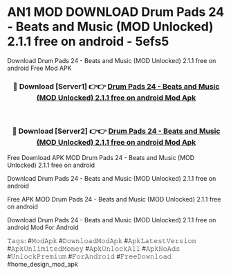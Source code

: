 # AN1 MOD DOWNLOAD Drum Pads 24 - Beats and Music (MOD Unlocked) 2.1.1 free on android - 5efs5
Download Drum Pads 24 - Beats and Music (MOD Unlocked) 2.1.1 free on android Free Mod APK

<div align="center">
<h3>🔴 Download [Server1] 👉👉 <a href="https://apk-comot.site?title=Drum_Pads_24_-_Beats_and_Music_(MOD_Unlocked)_2.1.1_free_on_android">Drum Pads 24 - Beats and Music (MOD Unlocked) 2.1.1 free on android Mod Apk</a></h3><br>

<h3>🔴 Download [Server2] 👉👉 <a href="https://apk-comot.site?title=Drum_Pads_24_-_Beats_and_Music_(MOD_Unlocked)_2.1.1_free_on_android">Drum Pads 24 - Beats and Music (MOD Unlocked) 2.1.1 free on android Mod Apk</a></h3>
</div>


Free Download APK MOD Drum Pads 24 - Beats and Music (MOD Unlocked) 2.1.1 free on android

Download Drum Pads 24 - Beats and Music (MOD Unlocked) 2.1.1 free on android 

Free APK MOD Drum Pads 24 - Beats and Music (MOD Unlocked) 2.1.1 free on android 

Download Drum Pads 24 - Beats and Music (MOD Unlocked) 2.1.1 free on android Mod For Android

𝚃𝚊𝚐𝚜: #𝙼𝚘𝚍𝙰𝚙𝚔 #𝙳𝚘𝚠𝚗𝚕𝚘𝚊𝚍𝙼𝚘𝚍𝙰𝚙𝚔 #𝙰𝚙𝚔𝙻𝚊𝚝𝚎𝚜𝚝𝚅𝚎𝚛𝚜𝚒𝚘𝚗 #𝙰𝚙𝚔𝚄𝚗𝚕𝚒𝚖𝚒𝚝𝚎𝚍𝙼𝚘𝚗𝚎𝚢 #𝙰𝚙𝚔𝚄𝚗𝚕𝚘𝚌𝚔𝙰𝚕𝚕 #𝙰𝚙𝚔𝙽𝚘𝙰𝚍𝚜 #𝚄𝚗𝚕𝚘𝚌𝚔𝙿𝚛𝚎𝚖𝚒𝚞𝚖 #𝙵𝚘𝚛𝙰𝚗𝚍𝚛𝚘𝚒𝚍 #𝙵𝚛𝚎𝚎𝙳𝚘𝚠𝚗𝚕𝚘𝚊𝚍 #home_design_mod_apk